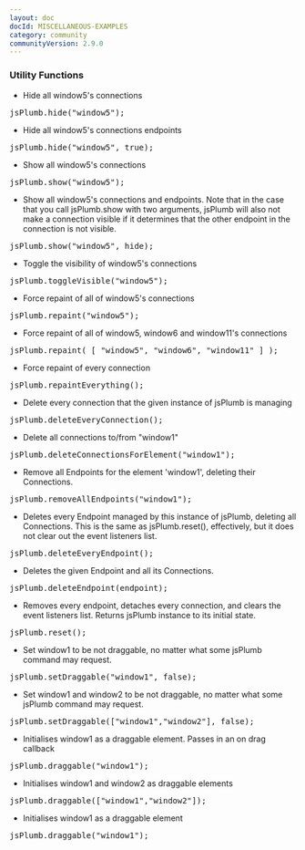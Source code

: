 ```yaml
---
layout: doc
docId: MISCELLANEOUS-EXAMPLES
category: community
communityVersion: 2.9.0
---
```

### Utility Functions
- Hide all window5's connections
<pre>
jsPlumb.hide("window5");
</pre>
- Hide all window5's connections endpoints
<pre>
jsPlumb.hide("window5", true);
</pre>
- Show all window5's connections
<pre>
jsPlumb.show("window5");
</pre>
- Show all window5's connections and endpoints.  Note that in the case that you call jsPlumb.show with two arguments, jsPlumb will also not make a connection visible if it determines that the other endpoint in the connection is not visible.
<pre>
jsPlumb.show("window5", hide);
</pre>
- Toggle the visibility of window5's connections
<pre>
jsPlumb.toggleVisible("window5");
</pre>
- Force repaint of all of window5's connections
<pre>
jsPlumb.repaint("window5");
</pre>
- Force repaint of all of window5, window6 and window11's connections
<pre>
jsPlumb.repaint( [ "window5", "window6", "window11" ] );
</pre>
- Force repaint of every connection
<pre>
jsPlumb.repaintEverything();
</pre>
- Delete every connection that the given instance of jsPlumb is managing
<pre>
jsPlumb.deleteEveryConnection();
</pre>
- Delete all connections to/from "window1"
<pre>
jsPlumb.deleteConnectionsForElement("window1");
</pre>
- Remove all Endpoints for the element 'window1', deleting their Connections.
<pre>
jsPlumb.removeAllEndpoints("window1");
</pre>
- Deletes every Endpoint managed by this instance of jsPlumb, deleting all Connections. This is the same as jsPlumb.reset(), effectively, but it does not clear out the event listeners list. 
<pre>
jsPlumb.deleteEveryEndpoint();
</pre>
- Deletes the given Endpoint and all its Connections. 
<pre>
jsPlumb.deleteEndpoint(endpoint);
</pre>
- Removes every endpoint, detaches every connection, and clears the event listeners list.  Returns jsPlumb instance to its initial state.  
<pre>
jsPlumb.reset();
</pre>
- Set window1 to be not draggable, no matter what some jsPlumb command may request.
<pre>
jsPlumb.setDraggable("window1", false);
</pre>
- Set window1 and window2 to be not draggable, no matter what some jsPlumb command may request.
<pre>
jsPlumb.setDraggable(["window1","window2"], false);
</pre>
- Initialises window1 as a draggable element. Passes in an on drag callback				
<pre>
jsPlumb.draggable("window1");
</pre>
- Initialises window1 and window2 as draggable elements
<pre>
jsPlumb.draggable(["window1","window2"]);
</pre>
- Initialises window1 as a draggable element
<pre>
jsPlumb.draggable("window1");
</pre>
